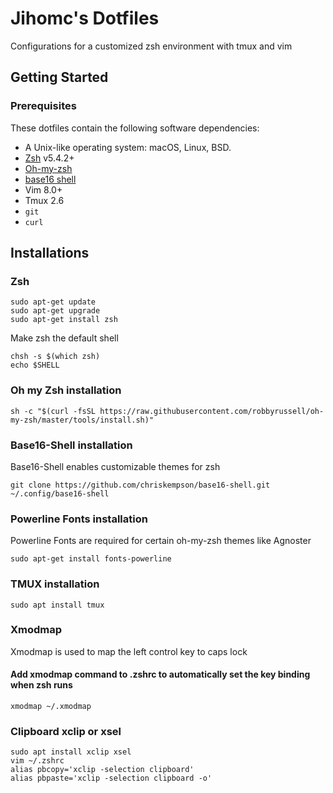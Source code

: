 # Jihomc's Dotfiles


Configurations for a customized zsh environment with tmux and vim 

 
## Getting Started 


### Prerequisites

These dotfiles contain the following software dependencies:

* A Unix-like operating system: macOS, Linux, BSD. 
* [Zsh](https://zsh.org) v5.4.2+  
* [Oh-my-zsh](https://github.com/ohmyzsh/ohmyzsh)
* [base16 shell](https://github.com/chriskempson/base16-shell)
* Vim 8.0+
* Tmux 2.6
* `git`
* `curl`




## Installations


### Zsh

```shell
sudo apt-get update
sudo apt-get upgrade
sudo apt-get install zsh
```

Make zsh the default shell

```shell
chsh -s $(which zsh)
echo $SHELL
```


### Oh my Zsh installation

```shell
sh -c "$(curl -fsSL https://raw.githubusercontent.com/robbyrussell/oh-my-zsh/master/tools/install.sh)"
```


### Base16-Shell installation

Base16-Shell enables customizable themes for zsh

```shell
git clone https://github.com/chriskempson/base16-shell.git ~/.config/base16-shell
```


### Powerline Fonts installation

Powerline Fonts are required for certain oh-my-zsh themes like Agnoster

```shell
sudo apt-get install fonts-powerline
```


### TMUX installation

```shell
sudo apt install tmux
```


### Xmodmap

Xmodmap is used to map the left control key to caps lock

#### Add xmodmap command to .zshrc to automatically set the key binding when zsh runs

```shell
xmodmap ~/.xmodmap
```


### Clipboard xclip or xsel

```shell
sudo apt install xclip xsel
vim ~/.zshrc
alias pbcopy='xclip -selection clipboard'
alias pbpaste='xclip -selection clipboard -o'
```



